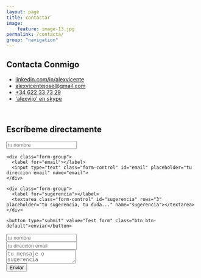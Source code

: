 ```yaml
---
layout: page
title: contactar
image:
    feature: image-13.jpg
permalink: /contacta/
group: "navigation"
---
```


<!-- <h1>radio waves</h1>
<div class="robot">
    <div class="background-circle"></div>
<section class="layer waves">
  <div class="little radio-wave"></div>
  <div class="medium radio-wave"></div>
  <div class="big radio-wave"></div>
  <div class="left-triangle"></div>
  <div class="right-triangle"></div>
</section>
</div> -->

<h2>Contacta Conmigo<br></h2>

<ul class="list-unstyled">
  <li><a href="https://es.linkedin.com/in/alexvicente"><i class="fa fa-linkedin"></i> linkedin.com/in/alexvicente</a></li>
  <li><a href=""><i class="fa fa-envelope"></i> alexvicentejose@gmail.com</a></li>
  <li><a href="telto:+34622337329"><i class="fa fa-whatsapp"></i> +34 622 33 73 29</a></li>
  <li><a onclick="return skypeCheck();" href="skype:alexvijo?call"><i class="fa fa-skype"></i> 'alexvijo' en skype</a></li>
</ul>

<br>

<h2 class="">Escríbeme directamente</h2>


<div class="show-form">
  <form role="form" action="http://getsimpleform.com/messages?form_api_token=b25558d215d6fc93731c51cf3144250c" method="post">
    <input type="hidden" name="redirect_to" value="value=&quot;http://localhost:4000/gracias.html&quot;">
    <div class="form-group">
      <label for="name"></label>
      <input type="text" class="form-control" id="name" placeholder="tu nombre" name="nombre">
    </div>

    <div class="form-group">
      <label for="email"></label>
      <input type="text" class="form-control" id="email" placeholder="tu direccion email" name="email">
    </div>

    <div class="form-group">
      <label for="sugerencia"></label>
      <textarea class="form-control" id="sugerencia" rows="3" placeholder="tu sugerencia, tu duda..." name="sugerencia"></textarea>
    </div>

    <button type="submit" value="Test form" class="btn btn-default">enviar</button>
  </form>
</div>

<form method="POST" action="http://formspree.io/alexvicentejose@gmail.com">
  <div class="form-group">
    <input type="text" name="name" placeholder="tu nombre" class="form-control">
  </div>
  <div class="form-group">
    <input type="email" name="email" placeholder="tu dirección email" class="form-control">
  </div>
  <div class="form-group">
    <textarea name="message" placeholder="tu mensaje o sugerencia" class="form-control"></textarea>
  </div>
  <button type="submit" class="btn btn-default">Enviar</button>
</form>

<script>


</script>

